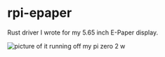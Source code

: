 # rpi-epaper

Rust driver I wrote for my 5.65 inch E-Paper display.

![picture of it running off my pi zero 2 w](preview.jpg)
